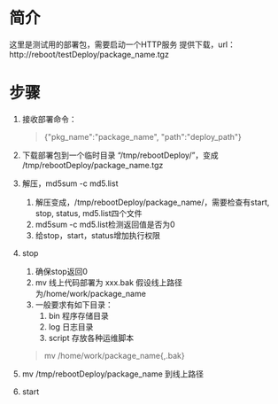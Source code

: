 # 简介
这里是测试用的部署包，需要启动一个HTTP服务
提供下载，url： http://reboot/testDeploy/package_name.tgz

# 步骤

1. 接收部署命令：
    > {"pkg_name":"package_name", "path":"deploy_path"}

1. 下载部署包到一个临时目录 “/tmp/rebootDeploy/”，变成
/tmp/rebootDeploy/package_name.tgz
    
1. 解压，md5sum -c md5.list
    1. 解压变成，/tmp/rebootDeploy/package_name/，需要检查有start, stop, status, md5.list四个文件
    1. md5sum -c md5.list检测返回值是否为0
    1. 给stop，start，status增加执行权限

1. stop  
    1. 确保stop返回0
    1. mv 线上代码部署为 xxx.bak
        假设线上路径为/home/work/package_name
    1. 一般要求有如下目录：
        1. bin 程序存储目录
        1. log 日志目录
        1. script 存放各种运维脚本

    > mv /home/work/package_name{,.bak}

1. mv /tmp/rebootDeploy/package_name 到线上路径

1. start

